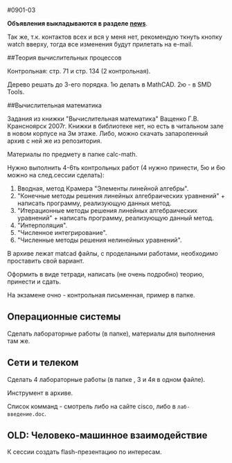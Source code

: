 #0901-03

**Объявления выкладываются в разделе [news](https://github.com/sibstu-ivt/main/blob/master/NEWS.md)**.

Так же, т.к. контактов всех и вся у меня нет, рекомендую ткнуть кнопку watch вверху, тогда все изменения будут прилетать на e-mail.

##Теория вычислительных процессов

Контрольная: стр. 71 и стр. 134 (2 контрольная). 

Дерево решать до 3-его порядка. 1ю делать в MathCAD. 2ю - в SMD Tools.


##Вычислительная математика

Задания из книжки "Вычислительная математика" Ващенко Г.В. Крансноярск 2007г.
Книжки в библиотеке нет, но есть в читальном зале в новом корпусе на 3м этаже.
Либо, можно скачать запароленный архив с ней же из репозитория.

Материалы по предмету в папке calc-math.

Нужно выполнить 4-6ть контрольных работ (4 нужно принести, 5ю и 6ю можно на след.сессии сделать):

1. Вводная, метод Крамера "Элементы линейной алгебры".
2. "Конечные методы решения линейных алгебраических уравнений" + написать программу, реализующую данных метод.
3. "Итерационные методы решения линейных алгебраических уравнений" + написать программу, реализующую данный метод.
4. "Интерполяция".
5. "Численное интегрирование".
6. "Численные методы решения нелинейных уравнений".

В архиве лежат matcad файлы, с проделаными работами, необходимо проставить свой вариант.

Оформить в виде тетради, написать (не очень подробно) теорию, принести и сдать.

На экзамене очно - контрольная письменная, пример в папке.

## Операционные системы

Сделать лабораторные работы (в папке), материалы для выполнения там же.

## Сети и телеком

Сделать 4 лабораторные работы (в папке , 3 и 4я в одном файле).

Инструмент в архиве.

Список комманд - смотрель либо на сайте cisco, либо в `лаб-введение.doc`.


## OLD: Человеко-машинное взаимодействие

К сессии создать flash-презентацию по интересам.

